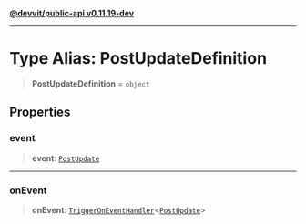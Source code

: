 [**@devvit/public-api v0.11.19-dev**](../README.md)

---

# Type Alias: PostUpdateDefinition

> **PostUpdateDefinition** = `object`

## Properties

<a id="event"></a>

### event

> **event**: [`PostUpdate`](PostUpdate.md)

---

<a id="onevent"></a>

### onEvent

> **onEvent**: [`TriggerOnEventHandler`](TriggerOnEventHandler.md)\<[`PostUpdate`](../@devvit/namespaces/EventTypes/interfaces/PostUpdate.md)\>
